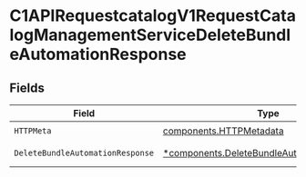 # C1APIRequestcatalogV1RequestCatalogManagementServiceDeleteBundleAutomationResponse


## Fields

| Field                                                                                                   | Type                                                                                                    | Required                                                                                                | Description                                                                                             |
| ------------------------------------------------------------------------------------------------------- | ------------------------------------------------------------------------------------------------------- | ------------------------------------------------------------------------------------------------------- | ------------------------------------------------------------------------------------------------------- |
| `HTTPMeta`                                                                                              | [components.HTTPMetadata](../../models/components/httpmetadata.md)                                      | :heavy_check_mark:                                                                                      | N/A                                                                                                     |
| `DeleteBundleAutomationResponse`                                                                        | [*components.DeleteBundleAutomationResponse](../../models/components/deletebundleautomationresponse.md) | :heavy_minus_sign:                                                                                      | Successful response                                                                                     |